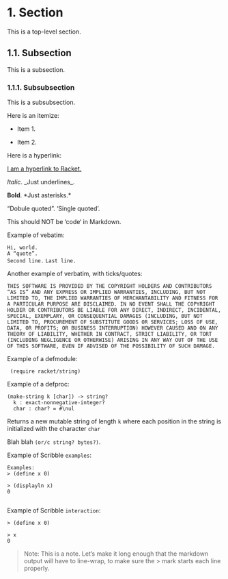# 1. Section

This is a top-level section.

## 1.1. Subsection

This is a subsection.

### 1.1.1. Subsubsection

This is a subsubsection.

Here is an itemize:

* Item 1.

* Item 2.

Here is a hyperlink:

[I am a hyperlink to Racket.](http://racket-lang.org/)

_Italic_. \_Just underlines\_.

**Bold**. \*Just asterisks.\*

“Dobule quoted”. ‘Single quoted’.

This should NOT be ‘code‘ in Markdown.

Example of vebatim:

`Hi, world.`  
`A “quote”.`  
`Second line.`
`Last line.`  

Another example of verbatim, with ticks/quotes:

`THIS SOFTWARE IS PROVIDED BY THE COPYRIGHT HOLDERS AND CONTRIBUTORS`   
`“AS IS” AND ANY EXPRESS OR IMPLIED WARRANTIES, INCLUDING, BUT NOT`     
`LIMITED TO, THE IMPLIED WARRANTIES OF MERCHANTABILITY AND FITNESS FOR` 
`A PARTICULAR PURPOSE ARE DISCLAIMED. IN NO EVENT SHALL THE COPYRIGHT`  
`HOLDER OR CONTRIBUTORS BE LIABLE FOR ANY DIRECT, INDIRECT, INCIDENTAL,`
`SPECIAL, EXEMPLARY, OR CONSEQUENTIAL DAMAGES (INCLUDING, BUT NOT`      
`LIMITED TO, PROCUREMENT OF SUBSTITUTE GOODS OR SERVICES; LOSS OF USE,` 
`DATA, OR PROFITS; OR BUSINESS INTERRUPTION) HOWEVER CAUSED AND ON ANY` 
`THEORY OF LIABILITY, WHETHER IN CONTRACT, STRICT LIABILITY, OR TORT`   
`(INCLUDING NEGLIGENCE OR OTHERWISE) ARISING IN ANY WAY OUT OF THE USE` 
`OF THIS SOFTWARE, EVEN IF ADVISED OF THE POSSIBILITY OF SUCH DAMAGE.`  

Example of a defmodule:

```racket
 (require racket/string)
```

Example of a defproc:

```racket
(make-string k [char]) -> string?
  k : exact-nonnegative-integer? 
  char : char? = #\nul           
```

Returns a new mutable string of length `k` where each position in the
string is initialized with the character `char`

Blah blah `(or/c string? bytes?)`.

Example of Scribble `examples`:

```racket
Examples:      
> (define x 0) 
               
> (displayln x)
0              
               
```

Example of Scribble `interaction`:

```racket
> (define x 0)
              
> x           
0             
```

> Note: This is a note. Let’s make it long enough that the markdown output
> will have to line-wrap, to make sure the > mark starts each line
> properly.
